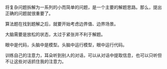 将复杂问题拆解为一系列的小而简单的问题，是一个主要的解题思路。那么，提出正确的问题就很重要了。

算法题在找到题解之后，就要开始考虑边界值、边界场景。

大脑需要是放松的状态，太过于紧张并不利于解题。

眼中是代码，头脑中是模型。头脑中运行模型，眼中运行代码。

训练自己的注意力，耳朵听到别人的对话，可以从对话中提取信息，也可以只听但不让这些对话抓住我的注意力。



